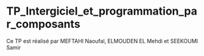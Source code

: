 # TP_Intergiciel_et_programmation_par_composants
Ce TP est réalisé par MEFTAHI Naoufal, ELMOUDEN EL Mehdi et SEEKOUMI Samir
